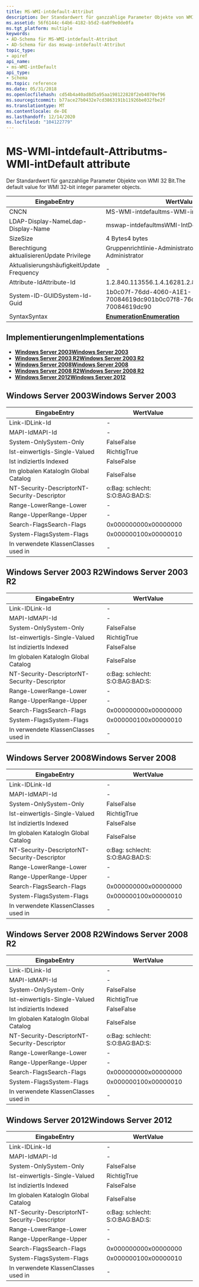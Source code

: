 ```yaml
---
title: MS-WMI-intdefault-Attribut
description: Der Standardwert für ganzzahlige Parameter Objekte von WMI 32 Bit.
ms.assetid: 56f6144c-64b6-4182-b5d2-6a0f9e0de0fa
ms.tgt_platform: multiple
keywords:
- AD-Schema für MS-WMI-intdefault-Attribut
- AD-Schema für das mswap-intdefault-Attribut
topic_type:
- apiref
api_name:
- ms-WMI-intDefault
api_type:
- Schema
ms.topic: reference
ms.date: 05/31/2018
ms.openlocfilehash: cd54b4a40ad8d5a95aa198122828f2eb4070ef96
ms.sourcegitcommit: b77ace27b0432e7cd3863191b11926be032fbe2f
ms.translationtype: MT
ms.contentlocale: de-DE
ms.lasthandoff: 12/14/2020
ms.locfileid: "104122779"
---
```

# <a name="ms-wmi-intdefault-attribute"></a><span data-ttu-id="0adca-105">MS-WMI-intdefault-Attribut</span><span class="sxs-lookup"><span data-stu-id="0adca-105">ms-WMI-intDefault attribute</span></span>

<span data-ttu-id="0adca-106">Der Standardwert für ganzzahlige Parameter Objekte von WMI 32 Bit.</span><span class="sxs-lookup"><span data-stu-id="0adca-106">The default value for WMI 32-bit integer parameter objects.</span></span>



| <span data-ttu-id="0adca-107">Eingabe</span><span class="sxs-lookup"><span data-stu-id="0adca-107">Entry</span></span> | <span data-ttu-id="0adca-108">Wert</span><span class="sxs-lookup"><span data-stu-id="0adca-108">Value</span></span> |
|-------------------|--------------------------------------|
| <span data-ttu-id="0adca-109">CN</span><span class="sxs-lookup"><span data-stu-id="0adca-109">CN</span></span>                | <span data-ttu-id="0adca-110">MS-WMI-intdefault</span><span class="sxs-lookup"><span data-stu-id="0adca-110">ms-WMI-intDefault</span></span>                    |
| <span data-ttu-id="0adca-111">LDAP-Display-Name</span><span class="sxs-lookup"><span data-stu-id="0adca-111">Ldap-Display-Name</span></span> | <span data-ttu-id="0adca-112">mswap-intdefault</span><span class="sxs-lookup"><span data-stu-id="0adca-112">msWMI-IntDefault</span></span>                     |
| <span data-ttu-id="0adca-113">Size</span><span class="sxs-lookup"><span data-stu-id="0adca-113">Size</span></span>              | <span data-ttu-id="0adca-114">4 Bytes</span><span class="sxs-lookup"><span data-stu-id="0adca-114">4 bytes</span></span>                              |
| <span data-ttu-id="0adca-115">Berechtigung aktualisieren</span><span class="sxs-lookup"><span data-stu-id="0adca-115">Update Privilege</span></span>  | <span data-ttu-id="0adca-116">Gruppenrichtlinie-Administrator</span><span class="sxs-lookup"><span data-stu-id="0adca-116">Group Policy Administrator</span></span>           |
| <span data-ttu-id="0adca-117">Aktualisierungshäufigkeit</span><span class="sxs-lookup"><span data-stu-id="0adca-117">Update Frequency</span></span>  | \-                                   |
| <span data-ttu-id="0adca-118">Attribute-Id</span><span class="sxs-lookup"><span data-stu-id="0adca-118">Attribute-Id</span></span>      | <span data-ttu-id="0adca-119">1.2.840.113556.1.4.1628</span><span class="sxs-lookup"><span data-stu-id="0adca-119">1.2.840.113556.1.4.1628</span></span>              |
| <span data-ttu-id="0adca-120">System-ID-GUID</span><span class="sxs-lookup"><span data-stu-id="0adca-120">System-Id-Guid</span></span>    | <span data-ttu-id="0adca-121">1b0c07f-76dd-4060-A1E1-70084619dc90</span><span class="sxs-lookup"><span data-stu-id="0adca-121">1b0c07f8-76dd-4060-a1e1-70084619dc90</span></span> |
| <span data-ttu-id="0adca-122">Syntax</span><span class="sxs-lookup"><span data-stu-id="0adca-122">Syntax</span></span>            | [<span data-ttu-id="0adca-123">**Enumeration**</span><span class="sxs-lookup"><span data-stu-id="0adca-123">**Enumeration**</span></span>](s-enumeration.md) |



## <a name="implementations"></a><span data-ttu-id="0adca-124">Implementierungen</span><span class="sxs-lookup"><span data-stu-id="0adca-124">Implementations</span></span>

-   [<span data-ttu-id="0adca-125">**Windows Server 2003**</span><span class="sxs-lookup"><span data-stu-id="0adca-125">**Windows Server 2003**</span></span>](#windows-server-2003)
-   [<span data-ttu-id="0adca-126">**Windows Server 2003 R2**</span><span class="sxs-lookup"><span data-stu-id="0adca-126">**Windows Server 2003 R2**</span></span>](#windows-server-2003-r2)
-   [<span data-ttu-id="0adca-127">**Windows Server 2008**</span><span class="sxs-lookup"><span data-stu-id="0adca-127">**Windows Server 2008**</span></span>](#windows-server-2008)
-   [<span data-ttu-id="0adca-128">**Windows Server 2008 R2**</span><span class="sxs-lookup"><span data-stu-id="0adca-128">**Windows Server 2008 R2**</span></span>](#windows-server-2008-r2)
-   [<span data-ttu-id="0adca-129">**Windows Server 2012**</span><span class="sxs-lookup"><span data-stu-id="0adca-129">**Windows Server 2012**</span></span>](#windows-server-2012)

## <a name="windows-server-2003"></a><span data-ttu-id="0adca-130">Windows Server 2003</span><span class="sxs-lookup"><span data-stu-id="0adca-130">Windows Server 2003</span></span>



| <span data-ttu-id="0adca-131">Eingabe</span><span class="sxs-lookup"><span data-stu-id="0adca-131">Entry</span></span> | <span data-ttu-id="0adca-132">Wert</span><span class="sxs-lookup"><span data-stu-id="0adca-132">Value</span></span> |
|------------------------|--------------|
| <span data-ttu-id="0adca-133">Link-ID</span><span class="sxs-lookup"><span data-stu-id="0adca-133">Link-Id</span></span>                | \-           |
| <span data-ttu-id="0adca-134">MAPI-Id</span><span class="sxs-lookup"><span data-stu-id="0adca-134">MAPI-Id</span></span>                | \-           |
| <span data-ttu-id="0adca-135">System-Only</span><span class="sxs-lookup"><span data-stu-id="0adca-135">System-Only</span></span>            | <span data-ttu-id="0adca-136">False</span><span class="sxs-lookup"><span data-stu-id="0adca-136">False</span></span>        |
| <span data-ttu-id="0adca-137">Ist-einwertig</span><span class="sxs-lookup"><span data-stu-id="0adca-137">Is-Single-Valued</span></span>       | <span data-ttu-id="0adca-138">Richtig</span><span class="sxs-lookup"><span data-stu-id="0adca-138">True</span></span>         |
| <span data-ttu-id="0adca-139">Ist indiziert</span><span class="sxs-lookup"><span data-stu-id="0adca-139">Is Indexed</span></span>             | <span data-ttu-id="0adca-140">False</span><span class="sxs-lookup"><span data-stu-id="0adca-140">False</span></span>        |
| <span data-ttu-id="0adca-141">Im globalen Katalog</span><span class="sxs-lookup"><span data-stu-id="0adca-141">In Global Catalog</span></span>      | <span data-ttu-id="0adca-142">False</span><span class="sxs-lookup"><span data-stu-id="0adca-142">False</span></span>        |
| <span data-ttu-id="0adca-143">NT-Security-Descriptor</span><span class="sxs-lookup"><span data-stu-id="0adca-143">NT-Security-Descriptor</span></span> | <span data-ttu-id="0adca-144">o:Bag: schlecht: S:</span><span class="sxs-lookup"><span data-stu-id="0adca-144">O:BAG:BAD:S:</span></span> |
| <span data-ttu-id="0adca-145">Range-Lower</span><span class="sxs-lookup"><span data-stu-id="0adca-145">Range-Lower</span></span>            | \-           |
| <span data-ttu-id="0adca-146">Range-Upper</span><span class="sxs-lookup"><span data-stu-id="0adca-146">Range-Upper</span></span>            | \-           |
| <span data-ttu-id="0adca-147">Search-Flags</span><span class="sxs-lookup"><span data-stu-id="0adca-147">Search-Flags</span></span>           | <span data-ttu-id="0adca-148">0x00000000</span><span class="sxs-lookup"><span data-stu-id="0adca-148">0x00000000</span></span>   |
| <span data-ttu-id="0adca-149">System-Flags</span><span class="sxs-lookup"><span data-stu-id="0adca-149">System-Flags</span></span>           | <span data-ttu-id="0adca-150">0x00000010</span><span class="sxs-lookup"><span data-stu-id="0adca-150">0x00000010</span></span>   |
| <span data-ttu-id="0adca-151">In verwendete Klassen</span><span class="sxs-lookup"><span data-stu-id="0adca-151">Classes used in</span></span>        | \-           |



## <a name="windows-server-2003-r2"></a><span data-ttu-id="0adca-152">Windows Server 2003 R2</span><span class="sxs-lookup"><span data-stu-id="0adca-152">Windows Server 2003 R2</span></span>



| <span data-ttu-id="0adca-153">Eingabe</span><span class="sxs-lookup"><span data-stu-id="0adca-153">Entry</span></span> | <span data-ttu-id="0adca-154">Wert</span><span class="sxs-lookup"><span data-stu-id="0adca-154">Value</span></span> |
|------------------------|--------------|
| <span data-ttu-id="0adca-155">Link-ID</span><span class="sxs-lookup"><span data-stu-id="0adca-155">Link-Id</span></span>                | \-           |
| <span data-ttu-id="0adca-156">MAPI-Id</span><span class="sxs-lookup"><span data-stu-id="0adca-156">MAPI-Id</span></span>                | \-           |
| <span data-ttu-id="0adca-157">System-Only</span><span class="sxs-lookup"><span data-stu-id="0adca-157">System-Only</span></span>            | <span data-ttu-id="0adca-158">False</span><span class="sxs-lookup"><span data-stu-id="0adca-158">False</span></span>        |
| <span data-ttu-id="0adca-159">Ist-einwertig</span><span class="sxs-lookup"><span data-stu-id="0adca-159">Is-Single-Valued</span></span>       | <span data-ttu-id="0adca-160">Richtig</span><span class="sxs-lookup"><span data-stu-id="0adca-160">True</span></span>         |
| <span data-ttu-id="0adca-161">Ist indiziert</span><span class="sxs-lookup"><span data-stu-id="0adca-161">Is Indexed</span></span>             | <span data-ttu-id="0adca-162">False</span><span class="sxs-lookup"><span data-stu-id="0adca-162">False</span></span>        |
| <span data-ttu-id="0adca-163">Im globalen Katalog</span><span class="sxs-lookup"><span data-stu-id="0adca-163">In Global Catalog</span></span>      | <span data-ttu-id="0adca-164">False</span><span class="sxs-lookup"><span data-stu-id="0adca-164">False</span></span>        |
| <span data-ttu-id="0adca-165">NT-Security-Descriptor</span><span class="sxs-lookup"><span data-stu-id="0adca-165">NT-Security-Descriptor</span></span> | <span data-ttu-id="0adca-166">o:Bag: schlecht: S:</span><span class="sxs-lookup"><span data-stu-id="0adca-166">O:BAG:BAD:S:</span></span> |
| <span data-ttu-id="0adca-167">Range-Lower</span><span class="sxs-lookup"><span data-stu-id="0adca-167">Range-Lower</span></span>            | \-           |
| <span data-ttu-id="0adca-168">Range-Upper</span><span class="sxs-lookup"><span data-stu-id="0adca-168">Range-Upper</span></span>            | \-           |
| <span data-ttu-id="0adca-169">Search-Flags</span><span class="sxs-lookup"><span data-stu-id="0adca-169">Search-Flags</span></span>           | <span data-ttu-id="0adca-170">0x00000000</span><span class="sxs-lookup"><span data-stu-id="0adca-170">0x00000000</span></span>   |
| <span data-ttu-id="0adca-171">System-Flags</span><span class="sxs-lookup"><span data-stu-id="0adca-171">System-Flags</span></span>           | <span data-ttu-id="0adca-172">0x00000010</span><span class="sxs-lookup"><span data-stu-id="0adca-172">0x00000010</span></span>   |
| <span data-ttu-id="0adca-173">In verwendete Klassen</span><span class="sxs-lookup"><span data-stu-id="0adca-173">Classes used in</span></span>        | \-           |



## <a name="windows-server-2008"></a><span data-ttu-id="0adca-174">Windows Server 2008</span><span class="sxs-lookup"><span data-stu-id="0adca-174">Windows Server 2008</span></span>



| <span data-ttu-id="0adca-175">Eingabe</span><span class="sxs-lookup"><span data-stu-id="0adca-175">Entry</span></span> | <span data-ttu-id="0adca-176">Wert</span><span class="sxs-lookup"><span data-stu-id="0adca-176">Value</span></span> |
|------------------------|--------------|
| <span data-ttu-id="0adca-177">Link-ID</span><span class="sxs-lookup"><span data-stu-id="0adca-177">Link-Id</span></span>                | \-           |
| <span data-ttu-id="0adca-178">MAPI-Id</span><span class="sxs-lookup"><span data-stu-id="0adca-178">MAPI-Id</span></span>                | \-           |
| <span data-ttu-id="0adca-179">System-Only</span><span class="sxs-lookup"><span data-stu-id="0adca-179">System-Only</span></span>            | <span data-ttu-id="0adca-180">False</span><span class="sxs-lookup"><span data-stu-id="0adca-180">False</span></span>        |
| <span data-ttu-id="0adca-181">Ist-einwertig</span><span class="sxs-lookup"><span data-stu-id="0adca-181">Is-Single-Valued</span></span>       | <span data-ttu-id="0adca-182">Richtig</span><span class="sxs-lookup"><span data-stu-id="0adca-182">True</span></span>         |
| <span data-ttu-id="0adca-183">Ist indiziert</span><span class="sxs-lookup"><span data-stu-id="0adca-183">Is Indexed</span></span>             | <span data-ttu-id="0adca-184">False</span><span class="sxs-lookup"><span data-stu-id="0adca-184">False</span></span>        |
| <span data-ttu-id="0adca-185">Im globalen Katalog</span><span class="sxs-lookup"><span data-stu-id="0adca-185">In Global Catalog</span></span>      | <span data-ttu-id="0adca-186">False</span><span class="sxs-lookup"><span data-stu-id="0adca-186">False</span></span>        |
| <span data-ttu-id="0adca-187">NT-Security-Descriptor</span><span class="sxs-lookup"><span data-stu-id="0adca-187">NT-Security-Descriptor</span></span> | <span data-ttu-id="0adca-188">o:Bag: schlecht: S:</span><span class="sxs-lookup"><span data-stu-id="0adca-188">O:BAG:BAD:S:</span></span> |
| <span data-ttu-id="0adca-189">Range-Lower</span><span class="sxs-lookup"><span data-stu-id="0adca-189">Range-Lower</span></span>            | \-           |
| <span data-ttu-id="0adca-190">Range-Upper</span><span class="sxs-lookup"><span data-stu-id="0adca-190">Range-Upper</span></span>            | \-           |
| <span data-ttu-id="0adca-191">Search-Flags</span><span class="sxs-lookup"><span data-stu-id="0adca-191">Search-Flags</span></span>           | <span data-ttu-id="0adca-192">0x00000000</span><span class="sxs-lookup"><span data-stu-id="0adca-192">0x00000000</span></span>   |
| <span data-ttu-id="0adca-193">System-Flags</span><span class="sxs-lookup"><span data-stu-id="0adca-193">System-Flags</span></span>           | <span data-ttu-id="0adca-194">0x00000010</span><span class="sxs-lookup"><span data-stu-id="0adca-194">0x00000010</span></span>   |
| <span data-ttu-id="0adca-195">In verwendete Klassen</span><span class="sxs-lookup"><span data-stu-id="0adca-195">Classes used in</span></span>        | \-           |



## <a name="windows-server-2008-r2"></a><span data-ttu-id="0adca-196">Windows Server 2008 R2</span><span class="sxs-lookup"><span data-stu-id="0adca-196">Windows Server 2008 R2</span></span>



| <span data-ttu-id="0adca-197">Eingabe</span><span class="sxs-lookup"><span data-stu-id="0adca-197">Entry</span></span> | <span data-ttu-id="0adca-198">Wert</span><span class="sxs-lookup"><span data-stu-id="0adca-198">Value</span></span> |
|------------------------|--------------|
| <span data-ttu-id="0adca-199">Link-ID</span><span class="sxs-lookup"><span data-stu-id="0adca-199">Link-Id</span></span>                | \-           |
| <span data-ttu-id="0adca-200">MAPI-Id</span><span class="sxs-lookup"><span data-stu-id="0adca-200">MAPI-Id</span></span>                | \-           |
| <span data-ttu-id="0adca-201">System-Only</span><span class="sxs-lookup"><span data-stu-id="0adca-201">System-Only</span></span>            | <span data-ttu-id="0adca-202">False</span><span class="sxs-lookup"><span data-stu-id="0adca-202">False</span></span>        |
| <span data-ttu-id="0adca-203">Ist-einwertig</span><span class="sxs-lookup"><span data-stu-id="0adca-203">Is-Single-Valued</span></span>       | <span data-ttu-id="0adca-204">Richtig</span><span class="sxs-lookup"><span data-stu-id="0adca-204">True</span></span>         |
| <span data-ttu-id="0adca-205">Ist indiziert</span><span class="sxs-lookup"><span data-stu-id="0adca-205">Is Indexed</span></span>             | <span data-ttu-id="0adca-206">False</span><span class="sxs-lookup"><span data-stu-id="0adca-206">False</span></span>        |
| <span data-ttu-id="0adca-207">Im globalen Katalog</span><span class="sxs-lookup"><span data-stu-id="0adca-207">In Global Catalog</span></span>      | <span data-ttu-id="0adca-208">False</span><span class="sxs-lookup"><span data-stu-id="0adca-208">False</span></span>        |
| <span data-ttu-id="0adca-209">NT-Security-Descriptor</span><span class="sxs-lookup"><span data-stu-id="0adca-209">NT-Security-Descriptor</span></span> | <span data-ttu-id="0adca-210">o:Bag: schlecht: S:</span><span class="sxs-lookup"><span data-stu-id="0adca-210">O:BAG:BAD:S:</span></span> |
| <span data-ttu-id="0adca-211">Range-Lower</span><span class="sxs-lookup"><span data-stu-id="0adca-211">Range-Lower</span></span>            | \-           |
| <span data-ttu-id="0adca-212">Range-Upper</span><span class="sxs-lookup"><span data-stu-id="0adca-212">Range-Upper</span></span>            | \-           |
| <span data-ttu-id="0adca-213">Search-Flags</span><span class="sxs-lookup"><span data-stu-id="0adca-213">Search-Flags</span></span>           | <span data-ttu-id="0adca-214">0x00000000</span><span class="sxs-lookup"><span data-stu-id="0adca-214">0x00000000</span></span>   |
| <span data-ttu-id="0adca-215">System-Flags</span><span class="sxs-lookup"><span data-stu-id="0adca-215">System-Flags</span></span>           | <span data-ttu-id="0adca-216">0x00000010</span><span class="sxs-lookup"><span data-stu-id="0adca-216">0x00000010</span></span>   |
| <span data-ttu-id="0adca-217">In verwendete Klassen</span><span class="sxs-lookup"><span data-stu-id="0adca-217">Classes used in</span></span>        | \-           |



## <a name="windows-server-2012"></a><span data-ttu-id="0adca-218">Windows Server 2012</span><span class="sxs-lookup"><span data-stu-id="0adca-218">Windows Server 2012</span></span>



| <span data-ttu-id="0adca-219">Eingabe</span><span class="sxs-lookup"><span data-stu-id="0adca-219">Entry</span></span> | <span data-ttu-id="0adca-220">Wert</span><span class="sxs-lookup"><span data-stu-id="0adca-220">Value</span></span> |
|------------------------|--------------|
| <span data-ttu-id="0adca-221">Link-ID</span><span class="sxs-lookup"><span data-stu-id="0adca-221">Link-Id</span></span>                | \-           |
| <span data-ttu-id="0adca-222">MAPI-Id</span><span class="sxs-lookup"><span data-stu-id="0adca-222">MAPI-Id</span></span>                | \-           |
| <span data-ttu-id="0adca-223">System-Only</span><span class="sxs-lookup"><span data-stu-id="0adca-223">System-Only</span></span>            | <span data-ttu-id="0adca-224">False</span><span class="sxs-lookup"><span data-stu-id="0adca-224">False</span></span>        |
| <span data-ttu-id="0adca-225">Ist-einwertig</span><span class="sxs-lookup"><span data-stu-id="0adca-225">Is-Single-Valued</span></span>       | <span data-ttu-id="0adca-226">Richtig</span><span class="sxs-lookup"><span data-stu-id="0adca-226">True</span></span>         |
| <span data-ttu-id="0adca-227">Ist indiziert</span><span class="sxs-lookup"><span data-stu-id="0adca-227">Is Indexed</span></span>             | <span data-ttu-id="0adca-228">False</span><span class="sxs-lookup"><span data-stu-id="0adca-228">False</span></span>        |
| <span data-ttu-id="0adca-229">Im globalen Katalog</span><span class="sxs-lookup"><span data-stu-id="0adca-229">In Global Catalog</span></span>      | <span data-ttu-id="0adca-230">False</span><span class="sxs-lookup"><span data-stu-id="0adca-230">False</span></span>        |
| <span data-ttu-id="0adca-231">NT-Security-Descriptor</span><span class="sxs-lookup"><span data-stu-id="0adca-231">NT-Security-Descriptor</span></span> | <span data-ttu-id="0adca-232">o:Bag: schlecht: S:</span><span class="sxs-lookup"><span data-stu-id="0adca-232">O:BAG:BAD:S:</span></span> |
| <span data-ttu-id="0adca-233">Range-Lower</span><span class="sxs-lookup"><span data-stu-id="0adca-233">Range-Lower</span></span>            | \-           |
| <span data-ttu-id="0adca-234">Range-Upper</span><span class="sxs-lookup"><span data-stu-id="0adca-234">Range-Upper</span></span>            | \-           |
| <span data-ttu-id="0adca-235">Search-Flags</span><span class="sxs-lookup"><span data-stu-id="0adca-235">Search-Flags</span></span>           | <span data-ttu-id="0adca-236">0x00000000</span><span class="sxs-lookup"><span data-stu-id="0adca-236">0x00000000</span></span>   |
| <span data-ttu-id="0adca-237">System-Flags</span><span class="sxs-lookup"><span data-stu-id="0adca-237">System-Flags</span></span>           | <span data-ttu-id="0adca-238">0x00000010</span><span class="sxs-lookup"><span data-stu-id="0adca-238">0x00000010</span></span>   |
| <span data-ttu-id="0adca-239">In verwendete Klassen</span><span class="sxs-lookup"><span data-stu-id="0adca-239">Classes used in</span></span>        | \-           |



 

 




